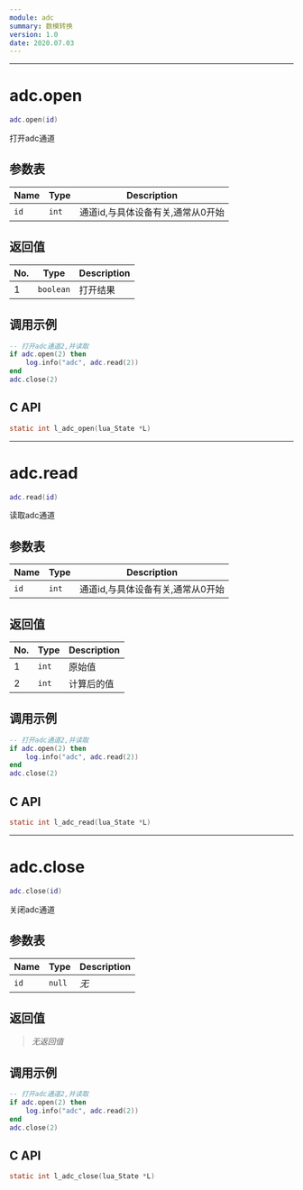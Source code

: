 ```yaml
---
module: adc
summary: 数模转换
version: 1.0
date: 2020.07.03
---
```


--------------------------------------------------
# adc.open

```lua
adc.open(id)
```

打开adc通道

## 参数表

Name | Type | Description
-----|------|--------------
`id`|`int`| 通道id,与具体设备有关,通常从0开始

## 返回值

No. | Type | Description
----|------|--------------
1 |`boolean`| 打开结果

## 调用示例

```lua
-- 打开adc通道2,并读取
if adc.open(2) then
    log.info("adc", adc.read(2))
end
adc.close(2)
```

## C API

```c
static int l_adc_open(lua_State *L)
```


--------------------------------------------------
# adc.read

```lua
adc.read(id)
```

读取adc通道

## 参数表

Name | Type | Description
-----|------|--------------
`id`|`int`| 通道id,与具体设备有关,通常从0开始

## 返回值

No. | Type | Description
----|------|--------------
1 |`int`| 原始值
2 |`int`| 计算后的值

## 调用示例

```lua
-- 打开adc通道2,并读取
if adc.open(2) then
    log.info("adc", adc.read(2))
end
adc.close(2)
```

## C API

```c
static int l_adc_read(lua_State *L)
```


--------------------------------------------------
# adc.close

```lua
adc.close(id)
```

关闭adc通道

## 参数表

Name | Type | Description
-----|------|--------------
`id`|`null`| *无*

## 返回值

> *无返回值*

## 调用示例

```lua
-- 打开adc通道2,并读取
if adc.open(2) then
    log.info("adc", adc.read(2))
end
adc.close(2)
```

## C API

```c
static int l_adc_close(lua_State *L)
```


